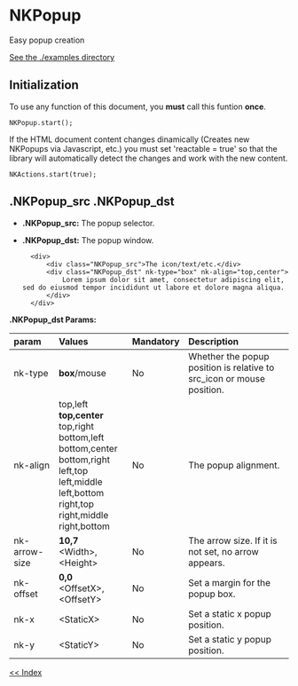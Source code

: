 # NKPopup
Easy popup creation

[See the ./examples directory](./examples)

Initialization
----------------------------------------------------------------------------
To use any function of this document, you **must** call this funtion **once**.

    NKPopup.start();

If the HTML document content changes dinamically (Creates new NKPopups via Javascript, etc.) you must set 'reactable = true' so that the library will automatically detect the changes and work with the new content.

    NKActions.start(true);
    
    

.NKPopup_src .NKPopup_dst
----------------------------------------------------------------------------

- __.NKPopup_src:__ The popup selector.
- __.NKPopup_dst:__ The popup window.

        <div>
            <div class="NKPopup_src">The icon/text/etc.</div>
            <div class="NKPopup_dst" nk-type="box" nk-align="top,center">
                Lorem ipsum dolor sit amet, consectetur adipiscing elit, sed do eiusmod tempor incididunt ut labore et dolore magna aliqua.
            </div>
        </div>

**.NKPopup_dst Params:**

| param | Values | Mandatory | Description |
|:---|:---|:---|:---|
| nk-type | **box**/mouse | No | Whether the popup position is relative to src_icon or mouse position. |
| nk-align | top,left<br>**top,center**<br>top,right<br>bottom,left<br>bottom,center<br>bottom,right<br>left,top<br>left,middle<br>left,bottom<br>right,top<br>right,middle<br>right,bottom  | No | The popup alignment. |
| nk-arrow-size | **10,7**<br>&lt;Width&gt;,&lt;Height&gt; | No | The arrow size. If it is not set, no arrow appears. |
| nk-offset | **0,0**<br>&lt;OffsetX&gt;,&lt;OffsetY&gt; | No | Set a margin for the popup box. |
| nk-x | &lt;StaticX&gt; | No | Set a static x popup position.|
| nk-y | &lt;StaticY&gt; | No | Set a static y popup position.|

[<< Index](../../../../)
